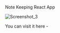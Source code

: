 Note Keeping React App 

![Screenshot_3](https://user-images.githubusercontent.com/114602247/194704096-69a24cd6-ee1a-4b6d-bd20-0f10c40d4151.png)


You can visit it here - 
